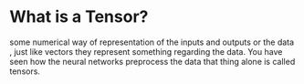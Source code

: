 # What is a Tensor?
some numerical way of representation of the inputs and outputs or the data , just like vectors they represent something regarding the data.
You have seen how the neural networks preprocess the data that thing alone is called tensors.
